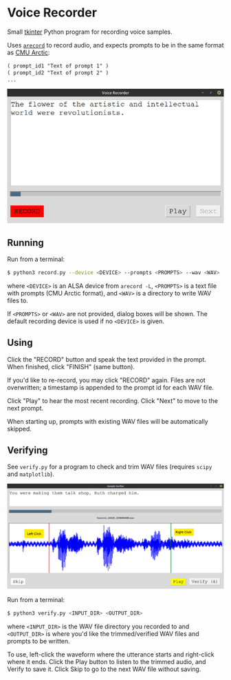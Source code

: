 # Voice Recorder

Small [tkinter](https://wiki.python.org/moin/TkInter) Python program for recording voice samples.

Uses [`arecord`](https://linux.die.net/man/1/arecord) to record audio, and expects prompts to be in the same format as [CMU Arctic](http://www.festvox.org/cmu_arctic/):

```
( prompt_id1 "Text of prompt 1" )
( prompt_id2 "Text of prompt 2" )
...
```

![Recording screenshot](img/screenshot.png)

## Running

Run from a terminal:

```sh
$ python3 record.py --device <DEVICE> --prompts <PROMPTS> --wav <WAV>
```

where `<DEVICE>` is an ALSA device from `arecord -L`, `<PROMPTS>` is a text file with prompts (CMU Arctic format), and `<WAV>` is a directory to write WAV files to.

If `<PROMPTS>` or `<WAV>` are not provided, dialog boxes will be shown. The default recording device is used if no `<DEVICE>` is given.

## Using

Click the "RECORD" button and speak the text provided in the prompt. When finished, click "FINISH" (same button).

If you'd like to re-record, you may click "RECORD" again. Files are not overwritten; a timestamp is appended to the prompt id for each WAV file.

Click "Play" to hear the most recent recording. Click "Next" to move to the next prompt.

When starting up, prompts with existing WAV files will be automatically skipped.

## Verifying

See `verify.py` for a program to check and trim WAV files (requires `scipy` and `matplotlib`).

![Verifying screenshot](img/screenshot2.png)

Run from a terminal:

```sh
$ python3 verify.py <INPUT_DIR> <OUTPUT_DIR>
```

where `<INPUT_DIR>` is the WAV file directory you recorded to and `<OUTPUT_DIR>` is where you'd like the trimmed/verified WAV files and prompts to be written.

To use, left-click the waveform where the utterance starts and right-click where it ends. Click the Play button to listen to the trimmed audio, and Verify to save it. Click Skip to go to the next WAV file without saving.
